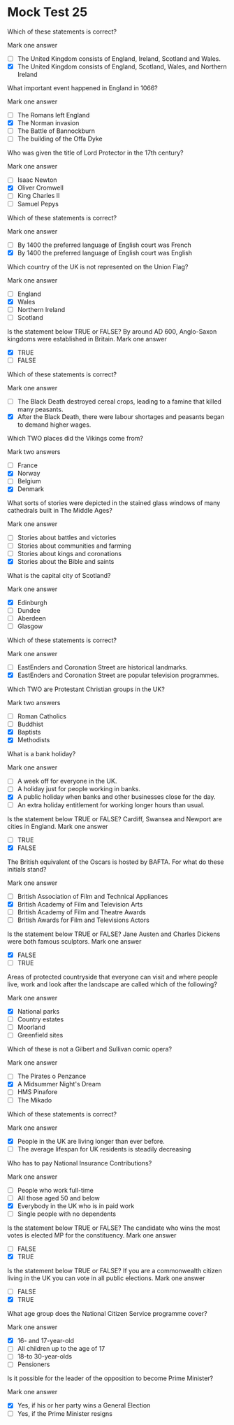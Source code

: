 # Mock Test 25

Which of these statements is correct?

Mark one answer

- [ ]  The United Kingdom consists of England, Ireland, Scotland and Wales.
- [x]  The United Kingdom consists of England, Scotland, Wales, and Northern Ireland

What important event happened in England in 1066?

Mark one answer

- [ ]  The Romans left England
- [x]  The Norman invasion
- [ ]  The Battle of Bannockburn
- [ ]  The building of the Offa Dyke

Who was given the title of Lord Protector in the 17th century?

Mark one answer

- [ ]  Isaac Newton
- [x]  Oliver Cromwell
- [ ]  King Charles II
- [ ]  Samuel Pepys

Which of these statements is correct?

Mark one answer

- [ ]  By 1400 the preferred language of English court was French
- [x]  By 1400 the preferred language of English court was English

Which country of the UK is not represented on the Union Flag?

Mark one answer

- [ ]  England
- [x]  Wales
- [ ]  Northern Ireland
- [ ]  Scotland

Is the statement below TRUE or FALSE?
By around AD 600, Anglo-Saxon kingdoms were established in Britain.
Mark one answer

- [x]  TRUE
- [ ]  FALSE

Which of these statements is correct?

Mark one answer

- [ ]  The Black Death destroyed cereal crops, leading to a famine that killed many peasants.
- [x]  After the Black Death, there were labour shortages and peasants began to demand higher wages.

Which TWO places did the Vikings come from?

Mark two answers

- [ ]  France
- [x]  Norway
- [ ]  Belgium
- [x]  Denmark

What sorts of stories were depicted in the stained glass windows of many cathedrals built in The Middle Ages?

Mark one answer

- [ ]  Stories about battles and victories
- [ ]  Stories about communities and farming
- [ ]  Stories about kings and coronations
- [x]  Stories about the Bible and saints

What is the capital city of Scotland?

Mark one answer

- [x]  Edinburgh
- [ ]  Dundee
- [ ]  Aberdeen
- [ ]  Glasgow

Which of these statements is correct?

Mark one answer

- [ ]  EastEnders and Coronation Street are historical landmarks.
- [x]  EastEnders and Coronation Street are popular television programmes.

Which TWO are Protestant Christian groups in the UK?

Mark two answers

- [ ]  Roman Catholics
- [ ]  Buddhist
- [x]  Baptists
- [x]  Methodists

What is a bank holiday?

Mark one answer

- [ ]  A week off for everyone in the UK.
- [ ]  A holiday just for people working in banks.
- [x]  A public holiday when banks and other businesses close for the day.
- [ ]  An extra holiday entitlement for working longer hours than usual.

Is the statement below TRUE or FALSE?
Cardiff, Swansea and Newport are cities in England.
Mark one answer

- [ ]  TRUE
- [x]  FALSE

The British equivalent of the Oscars is hosted by BAFTA. For what do these initials stand?

Mark one answer

- [ ]  British Association of Film and Technical Appliances
- [x]  British Academy of Film and Television Arts
- [ ]  British Academy of Film and Theatre Awards
- [ ]  British Awards for Film and Televisions Actors

Is the statement below TRUE or FALSE?
Jane Austen and Charles Dickens were both famous sculptors.
Mark one answer

- [x]  FALSE
- [ ]  TRUE

Areas of protected countryside that everyone can visit and where people live, work and look after the landscape are called which of the following?

Mark one answer

- [x]  National parks
- [ ]  Country estates
- [ ]  Moorland
- [ ]  Greenfield sites

Which of these is not a Gilbert and Sullivan comic opera?

Mark one answer

- [ ]  The Pirates o Penzance
- [x]  A Midsummer Night's Dream
- [ ]  HMS Pinafore
- [ ]  The Mikado

Which of these statements is correct?

Mark one answer

- [x]  People in the UK are living longer than ever before.
- [ ]  The average lifespan for UK residents is steadily decreasing

Who has to pay National Insurance Contributions?

Mark one answer

- [ ]  People who work full-time
- [ ]  All those aged 50 and below
- [x]  Everybody in the UK who is in paid work
- [ ]  Single people with no dependents

Is the statement below TRUE or FALSE?
The candidate who wins the most votes is elected MP for the constituency.
Mark one answer

- [ ]  FALSE
- [x]  TRUE

Is the statement below TRUE or FALSE?
If you are a commonwealth citizen living in the UK you can vote in all public elections.
Mark one answer

- [ ]  FALSE
- [x]  TRUE

What age group does the National Citizen Service programme cover?

Mark one answer

- [x]  16- and 17-year-old
- [ ]  All children up to the age of 17
- [ ]  18-to 30-year-olds
- [ ]  Pensioners

Is it possible for the leader of the opposition to become Prime Minister?

Mark one answer

- [x]  Yes, if his or her party wins a General Election
- [ ]  Yes, if the Prime Minister resigns